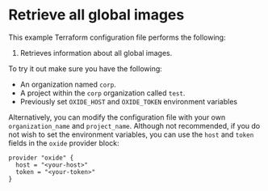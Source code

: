 # Retrieve all global images

This example Terraform configuration file performs the following:

1. Retrieves information about all global images.

To try it out make sure you have the following:

- An organization named `corp`.
- A project within the `corp` organization called `test`.
- Previously set `OXIDE_HOST` and `OXIDE_TOKEN` environment variables

Alternatively, you can modify the configuration file with your own `organization_name` and `project_name`. Although not recommended, if you do not wish to set the environment variables, you can use the `host` and `token` fields in the `oxide` provider block:

```hcl
provider "oxide" {
  host = "<your-host>"
  token = "<your-token>"
}
```
